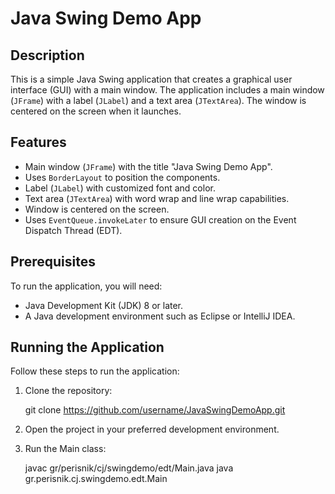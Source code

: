 # Java Swing Demo App

## Description
This is a simple Java Swing application that creates a graphical user interface (GUI) with a main window. The application includes a main window (`JFrame`) with a label (`JLabel`) and a text area (`JTextArea`). The window is centered on the screen when it launches.

## Features
- Main window (`JFrame`) with the title "Java Swing Demo App".
- Uses `BorderLayout` to position the components.
- Label (`JLabel`) with customized font and color.
- Text area (`JTextArea`) with word wrap and line wrap capabilities.
- Window is centered on the screen.
- Uses `EventQueue.invokeLater` to ensure GUI creation on the Event Dispatch Thread (EDT).

## Prerequisites
To run the application, you will need:
- Java Development Kit (JDK) 8 or later.
- A Java development environment such as Eclipse or IntelliJ IDEA.

## Running the Application
Follow these steps to run the application:

1. Clone the repository:

   git clone https://github.com/username/JavaSwingDemoApp.git

2. Open the project in your preferred development environment.

3. Run the Main class:

   javac gr/perisnik/cj/swingdemo/edt/Main.java
   java gr.perisnik.cj.swingdemo.edt.Main
